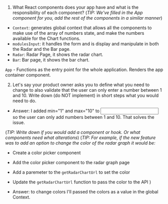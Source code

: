 1. What React components does your app have and what is the responsibility of each component?
(_TIP: We've filled in the App component for you, add the rest of the components in a similar manner_)

- `Context`: generates global context that allows all the components to make use of the array of numbers state, and make the numbers available for the Chart functions.
- `modulesInput`: it handles the form and is display and manipulate in both the Radar and the Bar page.
- `Radar`: Radar Page, it shows the radar chart.
- `Bar`: Bar page, it shows the bar chart.

`App` - Functions as the entry point for the whole application. Renders the app container component.


2. Let's say your product owner asks you to define what you need to change to also validate that the user can only enter a number between 1 and 10. Write down (do NOT implement) in short steps what you would need to do.
- Answer: I added min="1" and max="10" to <input> so the user can only add numbers between 1 and 10. That solves the issue.

(_TIP: Write down if you would add a component or hook. Or what components need what alterations_)
(_TIP: For example, if the new feature was to add an option to change the color of the radar graph it would be:_

- Create a color picker component
- Add the color picker component to the radar graph page
- Add a paremeter to the `getRadarChartUrl` to set the color
- Update the `getRadarChartUrl` function to pass the color to the API
)

- Answer: to change colors I'll passed the colors as a value in the global Context.


